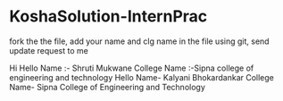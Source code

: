 # KoshaSolution-InternPrac
fork the the file, add your name and clg name in the file using git, send update request to me

Hi
Hello
Name :- Shruti Mukwane
College Name :-Sipna college of engineering and technology
Hello
Name- Kalyani Bhokardankar
College Name- Sipna College of Engineering and Technology
